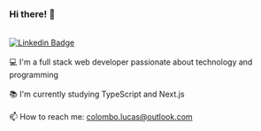 ### Hi there! 👋
<br>[![Linkedin Badge](https://camo.githubusercontent.com/a80d00f23720d0bc9f55481cfcd77ab79e141606829cf16ec43f8cacc7741e46/68747470733a2f2f696d672e736869656c64732e696f2f62616467652f4c696e6b6564496e2d3030373742353f7374796c653d666f722d7468652d6261646765266c6f676f3d6c696e6b6564696e266c6f676f436f6c6f723d7768697465)](https://www.linkedin.com/in/lucas-alba-colombo/)</br>
<br>💻 I'm a full stack web developer passionate about technology and programming</br>
<br>:books: I'm currently studying TypeScript and Next.js</br>
<br>📫 How to reach me: colombo.lucas@outlook.com</br>
